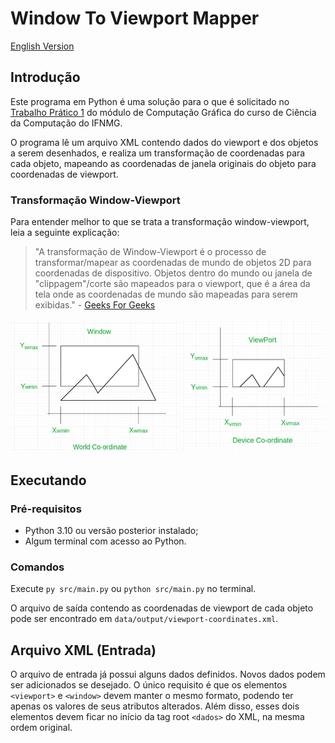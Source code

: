 # Window To Viewport Mapper

[English Version](./README.md)

## Introdução

Este programa em Python é uma solução para o que é solicitado no [Trabalho Prático 1](./docs/TP1.pdf) do módulo de Computação Gráfica do curso de Ciência da Computação do IFNMG.

O programa lê um arquivo XML contendo dados do viewport e dos objetos a serem desenhados, e realiza um transformação de coordenadas para cada objeto, mapeando as coordenadas de janela originais do objeto para coordenadas de viewport.

### Transformação Window-Viewport

Para entender melhor to que se trata a transformação window-viewport, leia a seguinte explicação:

> "A transformação de Window-Viewport é o processo de transformar/mapear as coordenadas de mundo de objetos 2D para coordenadas de dispositivo. Objetos dentro do mundo ou janela de "clippagem"/corte são mapeados para o viewport, que é a área da tela onde as coordenadas de mundo são mapeadas para serem exibidas." - [Geeks For Geeks](https://www.geeksforgeeks.org/window-to-viewport-transformation-in-computer-graphics-with-implementation/)

<img src="./docs/window_viewport.jpg" alt="Transformação Window-Viewport" style="width: 600px">

## Executando

### Pré-requisitos

- Python 3.10 ou versão posterior instalado;
- Algum terminal com acesso ao Python.

### Comandos

Execute `py src/main.py` ou `python src/main.py` no terminal.

O arquivo de saída contendo as coordenadas de viewport de cada objeto pode ser encontrado em `data/output/viewport-coordinates.xml`.

## Arquivo XML (Entrada)

O arquivo de entrada já possui alguns dados definidos. Novos dados podem ser adicionados se desejado. O único requisito é que os elementos `<viewport>` e `<window>` devem manter o mesmo formato, podendo ter apenas os valores de seus atributos alterados. Além disso, esses dois elementos devem ficar no início da tag root `<dados>` do XML, na mesma ordem original.
